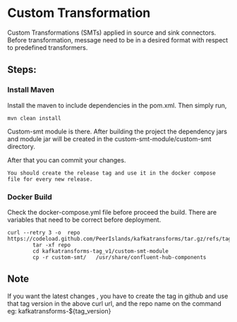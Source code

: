# Custom Transformation
Custom Transformations (SMTs) applied in source and sink connectors. Before transformation, message need to be in a desired format with respect to predefined transformers.

## Steps:

### Install Maven
Install the maven to include dependencies in the pom.xml. Then simply run,
```shell
mvn clean install
```
Custom-smt module is there. After building the project the dependency jars and module jar will be created in the
custom-smt-module/custom-smt directory.

After that you can commit your changes.

```shell
You should create the release tag and use it in the docker compose file for every new release.
```

### Docker Build

Check the docker-compose.yml file before proceed the build. There are variables that need 
to be correct before deployment.

```shell
curl --retry 3 -o  repo https://codeload.github.com/PeerIslands/kafkatransforms/tar.gz/refs/tags/tag_v1
        tar -xf repo
        cd kafkatransforms-tag_v1/custom-smt-module
        cp -r custom-smt/   /usr/share/confluent-hub-components
```
## Note
If you want the latest changes , you have to create the tag in github and use that tag version in the above curl url, and the repo name on the command eg: kafkatransforms-${tag_version} 



